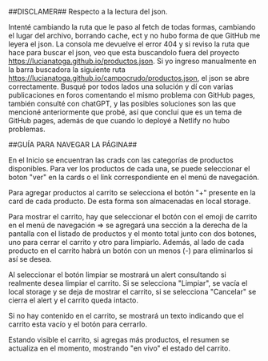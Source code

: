 ##DISCLAMER## Respecto a la lectura del json.

Intenté cambiando la ruta que le paso al fetch de todas formas, cambiando el lugar del archivo, borrando cache, ect y no hubo forma de que GitHub me leyera el json. La consola me devuelve el error 404 y si reviso la ruta que hace para buscar el json, veo que esta buscandolo fuera del proyecto https://lucianatoga.github.io/productos.json. Si yo ingreso manualmente en la barra buscadora la siguiente ruta https://lucianatoga.github.io/campocrudo/productos.json, el json se abre correctamente. Busqué por todos lados una solución y dí con varias publicaciones en foros comentando el mismo problema con GitHub pages, también consulté con chatGPT, y las posibles soluciones son las que mencioné anteriormente que probé, así que concluí que es un tema de GitHub pages, además de que cuando lo deployé a Netlify no hubo problemas. 

##GUÍA PARA NAVEGAR LA PÁGINA##

En el Inicio se encuentran las crads con las categorías de productos disponibles. Para ver los productos de cada una, se puede seleccionar el boton "ver" en la cards o el link correspondiente en el menú de navegación.

Para agregar productos al carrito se selecciona el botón "+" presente en la card de cada producto. De esta forma son almacenadas en local storage. 

Para mostrar el carrito, hay que seleccionar el botón con el emoji de carrito en el menú de navegación => se agregará una sección a la derecha de la pantalla con el listado de productos y el monto total junto con dos botones, uno para cerrar el carrito y otro para limpiarlo. Además, al lado de cada producto en el carrito habrá un botón con un menos (-) para eliminarlos si así se desea. 

Al seleccionar el botón limpiar se mostrará un alert consultando si realmente desea limpiar el carrito. Si se selecciona "Limpiar", se vacía el local storage y se deja de mostrar el carrito, si se selecciona "Cancelar" se cierra el alert y el carrito queda intacto.

Si no hay contenido en el carrito, se mostrará un texto indicando que el carrito esta vacío y el botón para cerrarlo.

Estando visible el carrito, si agregas más productos, el resumen se actualiza en el momento, mostrando "en vivo" el estado del carrito.

